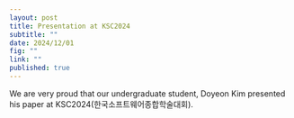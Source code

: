 ```yaml
---
layout: post
title: Presentation at KSC2024
subtitle: ""
date: 2024/12/01
fig: ""
link: ""
published: true
---
```


We are very proud that our undergraduate student, Doyeon Kim presented his paper at KSC2024(한국소프트웨어종합학술대회).

